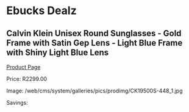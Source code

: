 
# Ebucks Dealz
## Calvin Klein Unisex Round Sunglasses - Gold Frame with Satin Gep Lens - Light Blue Frame with Shiny Light Blue Lens
[Product Page](https://www.ebucks.com/web/shop/productSelected.do?prodId=1135645517&catId=1158501552)

Price: R2299.00

Image: /web/cms/system/galleries/pics/prodimg/CK19500S-448_1.jpg

Savings: 


	